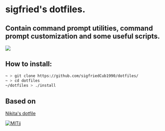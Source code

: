 # sigfried's dotfiles. 

## Contain command prompt utilities, command prompt customization and some useful scripts.
![](https://i.imgur.com/0431KrD.png)

## How to install:
```bash
~ > git clone https://github.com/sigfriedCub1990/dotfiles/
~ > cd dotfiles
~/dotfiles > ./install
```

## Based on
[Nikita's dotfile](https://github.com/nikitavoloboev/dotfiles)

[![MIT](https://img.shields.io/badge/license-MIT-0a0a0a.svg?style=flat&colorA=0a0a0a)](LICENSE)jj
